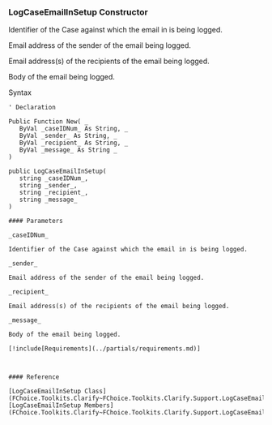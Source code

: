 ﻿### LogCaseEmailInSetup Constructor

Identifier of the Case against which the email in is being logged.

Email address of the sender of the email being logged.

Email address(s) of the recipients of the email being logged.

Body of the email being logged.

Syntax

```vbnet
' Declaration

Public Function New( _
   ByVal _caseIDNum_ As String, _
   ByVal _sender_ As String, _
   ByVal _recipient_ As String, _
   ByVal _message_ As String _
)

public LogCaseEmailInSetup( 
   string _caseIDNum_,
   string _sender_,
   string _recipient_,
   string _message_
)

#### Parameters

_caseIDNum_

Identifier of the Case against which the email in is being logged.

_sender_

Email address of the sender of the email being logged.

_recipient_

Email address(s) of the recipients of the email being logged.

_message_

Body of the email being logged.

[!include[Requirements](../partials/requirements.md)]



#### Reference

[LogCaseEmailInSetup Class](FChoice.Toolkits.Clarify~FChoice.Toolkits.Clarify.Support.LogCaseEmailInSetup.md)  
[LogCaseEmailInSetup Members](FChoice.Toolkits.Clarify~FChoice.Toolkits.Clarify.Support.LogCaseEmailInSetup_members.md)